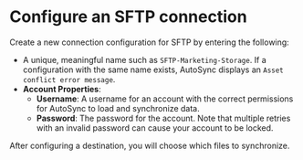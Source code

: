 # Configure an SFTP connection

Create a new connection configuration for SFTP by entering the following:

-   A unique, meaningful name such as `SFTP-Marketing-Storage`. If a configuration with the same name exists, AutoSync displays an `Asset conflict error message`.
-   **Account Properties**:
    -   **Username**: A username for an account with the correct permissions for AutoSync to load and synchronize data.
    -   **Password**: The password for the account. Note that multiple retries with an invalid password can cause your account to be locked.

After configuring a destination, you will choose which files to synchronize.

